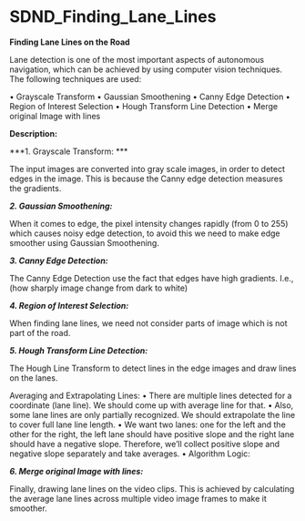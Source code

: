 # SDND_Finding_Lane_Lines

**Finding Lane Lines on the Road**

Lane detection is one of the most important aspects of autonomous navigation, which can be achieved by using computer vision techniques.
The following techniques are used:

•	Grayscale Transform
•	Gaussian Smoothening 
•	Canny Edge Detection
•	Region of Interest Selection
•	Hough Transform Line Detection
•	Merge original Image with lines

**Description:**

***1.	Grayscale Transform: ***

The input images are converted into gray scale images, in order to detect edges in the image. This is because the Canny edge detection measures the gradients.
 
***2.	Gaussian Smoothening:***

When it comes to edge, the pixel intensity changes rapidly (from 0 to 255) which causes noisy edge detection, to avoid this we need to make edge smoother using Gaussian Smoothening.


***3.	Canny Edge Detection:*** 

The Canny Edge Detection use the fact that edges have high gradients. I.e., (how sharply image change from dark to white)

 
***4.	Region of Interest Selection:***

When finding lane lines, we need not consider parts of image which is not part of the road.
 
 
***5.	Hough Transform Line Detection:***

The Hough Line Transform to detect lines in the edge images and draw lines on the lanes.
              
Averaging and Extrapolating Lines:
•	There are multiple lines detected for a coordinate (lane line). We should come up with average line for that.
•	Also, some lane lines are only partially recognized. We should extrapolate the line to cover full lane line length.
•	We want two lanes: one for the left and the other for the right, the left lane should have positive slope and the right lane should have a negative slope. Therefore, we’ll collect positive slope and negative slope separately and take averages.
•	Algorithm Logic:
 

***6.	Merge original Image with lines:***
   
Finally, drawing lane lines on the video clips. This is achieved by calculating the average   lane lines across multiple video image frames to make it smoother.
